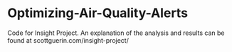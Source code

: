 # Optimizing-Air-Quality-Alerts
Code for Insight Project. An explanation of the analysis and results can be found at scottguerin.com/insight-project/
